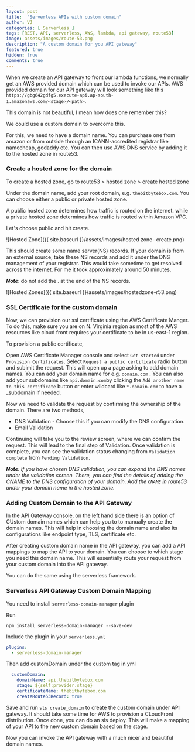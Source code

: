 ```yaml
---
layout: post
title:  "Serverless APIs with custom domain"
author: VJ
categories: [ Serverless ]
tags: [REST, API, serverless, AWS, lambda, api gateway, route53]
image: assets/images/route-53.png
description: "A custom domain for you API gateway"
featured: true
hidden: true
comments: true
---
```


When we create an API gateway to front our lambda functions, we normally get an AWS provided domain which can be used to invoke our APIs.
AWS provided domain for our API gateway will look something like this ``` https://gbg642gdfg5.execute-api.ap-south-1.amazonaws.com/<stage>/<path>```. 


This domain is not beautiful, I mean how does one remember this?

We could use a custom domain to overcome this. 

For this, we need to have a domain name. You can purchase one from amazon or from outside through an ICANN-accredited registrar like namecheap, godaddy etc. You can then use AWS DNS service by adding it to the hosted zone in route53.

### Create a hosted zone for the domain

To create a hosted zone, go to route53 > hosted zone > create hosted zone

Under the domain name, add your root domain, e.g. ```thebitbytebox.com```. You can choose either a public or private hosted zone. 

A public hosted zone  determines how traffic is routed on the internet. while a private hosted zone determines how traffic is routed within Amazon VPC.

Let's choose public and hit create.

![Hosted Zone]({{ site.baseurl }}/assets/images/hosted zone- create.png)


This should create some name server(NS) records. If your domain is from an external source, take these NS records and add it under the DNS management of your registrar. This would take sometime to get resolved across the internet. For me it took approximately around 50 minutes.

***Note***: do not add the . at the end of the NS records.

![Hosted Zones]({{ site.baseurl }}/assets/images/hostedzone-r53.png)

### SSL Certificate for the custom domain

Now, we can provision our ssl certificate using the AWS Certificate Manger. To do this, make sure you are on N. Virginia region as most of the AWS resources like cloud front requires your certificate to be in us-east-1 region.


To provision a public certificate, 

Open AWS Certificate Manager console and select ```Get started``` under ```Provision Certificates```. Select ```Request a public certificate``` radio button and subimit the request. This will open up a page asking to add domain names. You can add your domain name for e.g.  ```domain.com``` . You can also add your subdomains like ```api.domain.com```by clicking the ```Add another name to this certificate``` button or enter wildcard like ```*.domain.com``` to have a _subdomain if needed.



Now we need to validate the request by confirming the ownership of the domain. There are two methods, 

- DNS Validation - Choose this if you can modify the DNS configuration.
- Email Validation 

Continuing will take you to the review screen, where we can confirm the request. This will lead to the final step of Validation. Once validation  is complete, you can see the validation status changing from ```Validation complete``` from ```Pending Validation```.

_***Note***: If you have chosen DNS validation, you can expand  the DNS names under the validation screen. There, you can find the details of adding the CNAME to the DNS configuration of your domain. Add the ```CNAME``` in route53 under your domain name in the hosted zone._

### Adding Custom Domain to the API Gateway

In the API Gateway console, on the left hand side there is an option of CUstom domain names which can help you to to manually create the domain names. This will help in choosing the domain name and also its configurations like endpoint type, TLS, certificate etc.

After creating custom domain name in the API gateway, you can add a API mappings to map the API to your domain. You can choose to which stage you need this domain name. This will essentially route your request from your custom domain into the API gateway.

You can do the same using the serverless framework.

### Serverless API Gateway Custom Domain Mapping


You need to install ```serverless-domain-manager``` plugin

Run  
```
npm install serverless-domain-manager --save-dev
```

Include the plugin in your ```serverless.yml```

```yml
plugins:
  - serverless-domain-manager
```

Then add customDomain under the custom tag in yml

```yml
  customDomain:
    domainName: api.thebitbytebox.com
    stage: ${self:provider.stage}
    certificateName: thebitbytebox.com
    createRoute53Record: true
```

Save and run ```sls create_domain``` to create the custom domain under API gateway. It should take some time for AWS to provision a CLoudFront distribution. Once done, you can do an sls deploy. This will make a mapping of your API to the new custom domain based on the stage.

Now you can invoke the API gateway with a much nicer and beautiful domain names.
